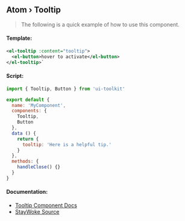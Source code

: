 Atom › Tooltip
---

> The following is a quick example of how to use this component.


#### Template:

```xml
<el-tooltip :content="tooltip">
  <el-button>hover to activate</el-button>
</el-tooltip>`
```


#### Script:
```js
import { Tooltip, Button } from 'ui-toolkit'

export default {
  name: 'MyComponent',
  components: {
    Tooltip,
    Button
  },
  data () {
    return {
      tooltip: 'Here is a helpful tip.'
    }
  },
  methods: {
    handleClose() {}
  }
}
```


#### Documentation:

* [Tooltip Component Docs](https://element.eleme.io/#/en-US/component/tooltip)
* [StayWoke Source](https://github.com/staywoke/ui-toolkit/tree/master/src/components/atoms/tooltip)

